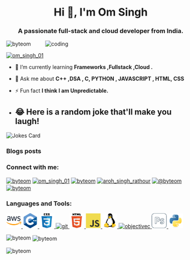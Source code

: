 <h1 align="center">Hi 👋, I'm Om Singh</h1>
<h3 align="center">A passionate full-stack and cloud developer from India.</h3>
 
<img align ="right" alt="coding" width="400" src="https://d6f6d0kpz0gyr.cloudfront.net/uploads/images-archive/Blog/Gifs/coding.gif">
<p align="left"> <img src="https://komarev.com/ghpvc/?username=byteom&label=Profile%20views&color=0e75b6&style=flat" alt="byteom" /> </p>

<p align="left"> <a href="https://twitter.com/byteom" target="blank"><img src="https://img.shields.io/twitter/follow/ombyte?logo=twitter&style=for-the-badge" alt="om_singh_01" /></a> </p>

- 🌱 I’m currently learning **Frameworks ,Fullstack ,Cloud .**

- 💬 Ask me about **C++ ,DSA , C, PYTHON , JAVASCRIPT , HTML, CSS**

- ⚡ Fun fact **I think I am Unpredictable.**

- ## 😂 Here is a random joke that'll make you laugh!
![Jokes Card](https://readme-jokes.vercel.app/api)

### Blogs posts
<!-- BLOG-POST-LIST:START -->
<!-- BLOG-POST-LIST:END -->

<h3 align="left">Connect with me:</h3>
<p align="left">
<a href="https://dev.to/byteom" target="blank"><img align="center" src="https://raw.githubusercontent.com/rahuldkjain/github-profile-readme-generator/master/src/images/icons/Social/devto.svg" alt="byteom" height="30" width="40" /></a>
<a href="https://twitter.com/om_singh_01" target="blank"><img align="center" src="https://raw.githubusercontent.com/rahuldkjain/github-profile-readme-generator/master/src/images/icons/Social/twitter.svg" alt="om_singh_01" height="30" width="40" /></a>
<a href="https://linkedin.com/in/byteom" target="blank"><img align="center" src="https://raw.githubusercontent.com/rahuldkjain/github-profile-readme-generator/master/src/images/icons/Social/linked-in-alt.svg" alt="byteom" height="30" width="40" /></a>
<a href="https://instagram.com/aroh_singh_rathour" target="blank"><img align="center" src="https://raw.githubusercontent.com/rahuldkjain/github-profile-readme-generator/master/src/images/icons/Social/instagram.svg" alt="aroh_singh_rathour" height="30" width="40" /></a>
<a href="https://medium.com/@byteom" target="blank"><img align="center" src="https://raw.githubusercontent.com/rahuldkjain/github-profile-readme-generator/master/src/images/icons/Social/medium.svg" alt="@byteom" height="30" width="40" /></a>
<a href="https://auth.geeksforgeeks.org/user/byteom" target="blank"><img align="center" src="https://raw.githubusercontent.com/rahuldkjain/github-profile-readme-generator/master/src/images/icons/Social/geeks-for-geeks.svg" alt="byteom" height="30" width="40" /></a>
</p>

<h3 align="left">Languages and Tools:</h3>
<p align="left"> <a href="https://aws.amazon.com" target="_blank" rel="noreferrer"> <img src="https://raw.githubusercontent.com/devicons/devicon/master/icons/amazonwebservices/amazonwebservices-original-wordmark.svg" alt="aws" width="40" height="40"/> </a> <a href="https://www.w3schools.com/cpp/" target="_blank" rel="noreferrer"> <img src="https://raw.githubusercontent.com/devicons/devicon/master/icons/cplusplus/cplusplus-original.svg" alt="cplusplus" width="40" height="40"/> </a> <a href="https://www.w3schools.com/css/" target="_blank" rel="noreferrer"> <img src="https://raw.githubusercontent.com/devicons/devicon/master/icons/css3/css3-original-wordmark.svg" alt="css3" width="40" height="40"/> </a> <a href="https://git-scm.com/" target="_blank" rel="noreferrer"> <img src="https://www.vectorlogo.zone/logos/git-scm/git-scm-icon.svg" alt="git" width="40" height="40"/> </a> <a href="https://www.w3.org/html/" target="_blank" rel="noreferrer"> <img src="https://raw.githubusercontent.com/devicons/devicon/master/icons/html5/html5-original-wordmark.svg" alt="html5" width="40" height="40"/> </a> <a href="https://developer.mozilla.org/en-US/docs/Web/JavaScript" target="_blank" rel="noreferrer"> <img src="https://raw.githubusercontent.com/devicons/devicon/master/icons/javascript/javascript-original.svg" alt="javascript" width="40" height="40"/> </a> <a href="https://www.linux.org/" target="_blank" rel="noreferrer"> <img src="https://raw.githubusercontent.com/devicons/devicon/master/icons/linux/linux-original.svg" alt="linux" width="40" height="40"/> </a> <a href="https://developer.apple.com/library/archive/documentation/Cocoa/Conceptual/ProgrammingWithObjectiveC/Introduction/Introduction.html" target="_blank" rel="noreferrer"> <img src="https://www.vectorlogo.zone/logos/apple_objectivec/apple_objectivec-icon.svg" alt="objectivec" width="40" height="40"/> </a> <a href="https://www.photoshop.com/en" target="_blank" rel="noreferrer"> <img src="https://raw.githubusercontent.com/devicons/devicon/master/icons/photoshop/photoshop-line.svg" alt="photoshop" width="40" height="40"/> </a> <a href="https://www.python.org" target="_blank" rel="noreferrer"> <img src="https://raw.githubusercontent.com/devicons/devicon/master/icons/python/python-original.svg" alt="python" width="40" height="40"/> </a> </p>

<p><img align="left" src="https://github-readme-stats.vercel.app/api/top-langs?username=byteom&show_icons=true&locale=en&layout=compact" alt="byteom" /></p>

<p>&nbsp;<img align="center" src="https://github-readme-stats.vercel.app/api?username=byteom&show_icons=true&locale=en" alt="byteom" /></p>

<p><img align="center" src="https://github-readme-streak-stats.herokuapp.com/?user=byteom&" alt="byteom" /></p>
